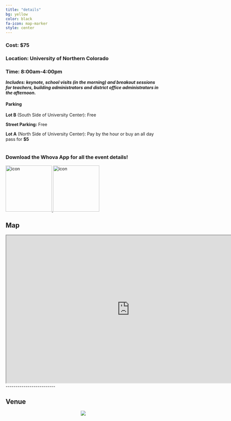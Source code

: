 ```yaml
---
title: "details"
bg: yellow
color: black
fa-icon: map-marker
style: center
---
```


### Cost: $75

### Location: University of Northern Colorado

### Time: 8:00am-4:00pm


 **_Includes: keynote, school visits (in the morning) and breakout sessions for teachers, building administrators and district office administrators in the afternoon._**

#### Parking

**Lot B** (South Side of University Center): Free

**Street Parking:** Free

**Lot A** (North Side of University Center): Pay by the hour or buy an all day pass for **$5**
<br><br>
### Download the Whova App for all the event details!

<a href="https://itunes.apple.com/us/app/whova-engaging-networking/id716979741?mt=8" target="_blank">
   <img src="http://crazyhorse3.com/img/appstore.png" alt="icon" style="width:150px;">
</a>
<a href="https://play.google.com/store/apps/details?id=com.whova.event&hl=en" target="_blank">
   <img src="http://vignette4.wikia.nocookie.net/wherewood/images/c/cd/1280px-Get_it_on_Google_play.svg.png/revision/latest?cb=20160126093326" alt="icon" style="width:150px;">
</a>





## Map

 <iframe src="https://www.google.com/maps/d/embed?mid=1lAv5osZ9eCXP9DXW7equHrGVGGs" width="800" height="480"></iframe>
-------------------------


## Venue

<div style="text-align:center">
<a href="https://drive.google.com/file/d/0Bzm9EcZ6K2ifVnZvUkRXNFN5ZG8/view?usp=sharing" target="_blank">
 <img src="https://github.com/WCSD6/TheGeeleyBlendedLearningSummit/blob/gh-pages/img/UNC%20Main%20Map.jpg?raw=true">
</a>
